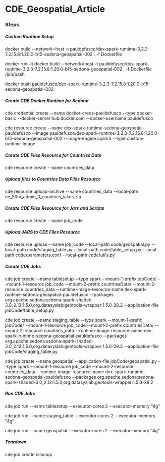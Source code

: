 # CDE_Geospatial_Article

### Steps

##### Custom Runtime Setup

docker build --network=host -t pauldefusco/dex-spark-runtime-3.2.3-7.2.15.8:1.20.0-b15-sedona-geospatial-002 . -f Dockerfile

docker run -it docker build --network=host -t pauldefusco/dex-spark-runtime-3.2.3-7.2.15.8:1.20.0-b15-sedona-geospatial-002 . -f Dockerfile /bin/bash

docker push pauldefusco/dex-spark-runtime-3.2.3-7.2.15.8:1.20.0-b15-sedona-geospatial-002

##### Create CDE Docker Runtime for Sedona

cde credential create --name docker-creds-pauldefusco --type docker-basic --docker-server hub.docker.com --docker-username pauldefusco

cde resource create --name dex-spark-runtime-sedona-geospatial-pauldefusco --image pauldefusco/dex-spark-runtime-3.2.3-7.2.15.8:1.20.0-b15-sedona-geospatial-002 --image-engine spark3 --type custom-runtime-image

##### Create CDE Files Resource for Countries Data

cde resource create --name countries_data

##### Upload files to Countries Data Files Resource

cde resource upload-archive --name countries_data --local-path ne_50m_admin_0_countries_lakes.zip

##### Create CDE Files Resource for Jars and Scripts

cde resource create --name job_code

##### Upload JARS to CDE Files Resource

cde resource upload --name job_code --local-path code/geospatial.py --local-path code/staging_table.py --local-path code/table_setup.py --local-path code/parameters.conf --local-path code/utils.py

##### Create CDE Jobs

cde job create --name tablesetup --type spark --mount-1-prefix jobCode/ --mount-1-resource job_code --mount-2-prefix countriesData/ --mount-2-resource countries_data --runtime-image-resource-name dex-spark-runtime-sedona-geospatial-pauldefusco --packages org.apache.sedona:sedona-spark-shaded-3.0_2.12:1.5.0,org.datasyslab:geotools-wrapper:1.5.0-28.2 --application-file jobCode/table_setup.py

cde job create --name staging_table --type spark --mount-1-prefix jobCode/ --mount-1-resource job_code --mount-2-prefix countriesData/ --mount-2-resource countries_data --runtime-image-resource-name dex-spark-runtime-sedona-geospatial-pauldefusco --packages org.apache.sedona:sedona-spark-shaded-3.0_2.12:1.5.0,org.datasyslab:geotools-wrapper:1.5.0-28.2 --application-file jobCode/staging_table.py

cde job create --name geospatial --application-file jobCode/geospatial.py --type spark --mount-1-resource job_code --mount-2-resource countries_data --runtime-image-resource-name dex-spark-runtime-sedona-geospatial-pauldefusco --packages org.apache.sedona:sedona-spark-shaded-3.0_2.12:1.5.0,org.datasyslab:geotools-wrapper:1.5.0-28.2

##### Run CDE Jobs

cde job run --name tablesetup --executor-cores 2 --executor-memory "4g"

cde job run --name staging_table --executor-cores 2 --executor-memory "4g"

cde job run --name geospatial --executor-cores 2 --executor-memory "4g"

##### Teardown

cde job create cleanup
